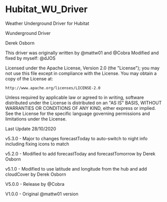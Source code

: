 # Hubitat_WU_Driver
Weather Underground Driver for Hubitat

Wunderground Driver

Derek Osborn

This driver was originally written by @mattw01 and @Cobra
Modified and fixed by myself: @dJOS

Licensed under the Apache License, Version 2.0 (the "License"); you may not use this file except
in compliance with the License. You may obtain a copy of the License at:

    http://www.apache.org/licenses/LICENSE-2.0

Unless required by applicable law or agreed to in writing, software distributed under the License is distributed
on an "AS IS" BASIS, WITHOUT WARRANTIES OR CONDITIONS OF ANY KIND, either express or implied. See the License
for the specific language governing permissions and limitations under the License.

Last Update 28/10/2020
 
v5.3.0 - Major to changes forecastToday to auto-switch to night info including fixing icons to match

v5.2.0 - Modified to add forecastToday and forecastTomorrow by Derek Osborn

v5.1.0 - Modified to use latitude and longitude from the hub and add cloudCover by Derek Osborn

V5.0.0 - Release by @Cobra

V1.0.0 - Original @mattw01 version


